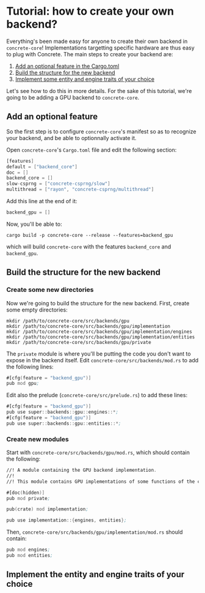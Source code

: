 # Tutorial: how to create your own backend?

Everything's been made easy for anyone to create their own backend in `concrete-core`!
Implementations targetting specific hardware are thus easy to plug with Concrete. The main steps to
create your backend are:

1. [Add an optional feature in the Cargo.toml](#add-an-optional-feature)
2. [Build the structure for the new backend](#build-the-structure-for-the-new-backend)
3. [Implement some entity and engine traits of your choice](#implement-the-entity-and-engine-traits-of-your-choice)

Let's see how to do this in more details. For the sake of this tutorial, we're going to be adding a
GPU backend to `concrete-core`.

## Add an optional feature

So the first step is to configure `concrete-core`'s manifest so as to recognize your backend, and be
able to optionnally activate it.

Open `concrete-core`'s `Cargo.toml` file and edit the following section:

```asm
[features]
default = ["backend_core"]
doc = []
backend_core = []
slow-csprng = ["concrete-csprng/slow"]
multithread = ["rayon", "concrete-csprng/multithread"]
```

Add this line at the end of it:

```asm
backend_gpu = []
```

Now, you'll be able to:

```
cargo build -p concrete-core --release --features=backend_gpu
```

which will build `concrete-core` with the features `backend_core` and `backend_gpu`.

## Build the structure for the new backend

### Create some new directories

Now we're going to build the structure for the new backend. First, create some empty directories:

```
mkdir /path/to/concrete-core/src/backends/gpu
mkdir /path/to/concrete-core/src/backends/gpu/implementation
mkdir /path/to/concrete-core/src/backends/gpu/implementation/engines
mkdir /path/to/concrete-core/src/backends/gpu/implementation/entities
mkdir /path/to/concrete-core/src/backends/gpu/private
```

The `private` module is where you'll be putting the code you don't want to expose in the backend
itself. Edit `concrete-core/src/backends/mod.rs` to add the following lines:

```asm
#[cfg(feature = "backend_gpu")]
pub mod gpu;
```

Edit also the prelude (`concrete-core/src/prelude.rs`) to add these lines:

```asm
#[cfg(feature = "backend_gpu")]
pub use super::backends::gpu::engines::*;
#[cfg(feature = "backend_gpu")]
pub use super::backends::gpu::entities::*;
```

### Create new modules

Start with `concrete-core/src/backends/gpu/mod.rs`, which should contain the following:

```asm
//! A module containing the GPU backend implementation.
//!
//! This module contains GPU implementations of some functions of the concrete specification.

#[doc(hidden)]
pub mod private;

pub(crate) mod implementation;

pub use implementation::{engines, entities};
```

Then, `concrete-core/src/backends/gpu/implementation/mod.rs` should contain:

```asm
pub mod engines;
pub mod entities;
```

## Implement the entity and engine traits of your choice
